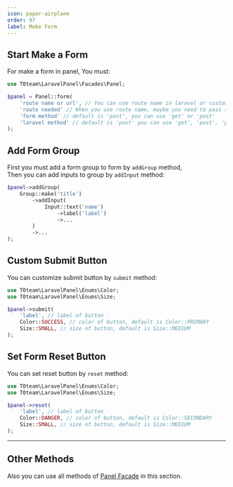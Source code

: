 ```yaml
---
icon: paper-airplane
order: 97
label: Make Form
---
```


## Start Make a Form
For make a form in panel, You must:

```php
use T0team\LaravelPanel\Facades\Panel;

$panel = Panel::form(
    'route name or url', // You can use route name in laravel or custom url
    'route needed' // When you use route name, maybe you need to pass some parameters to route
    'form method' // default is 'post', you can use 'get' or 'post'
    'laravel method' // default is 'post' you can use 'get', 'post', 'put', 'patch', 'delete'
);
```

## Add Form Group
First you must add a form group to form by `addGroup` method,
</br>
Then you can add inputs to group by `addInput` method:

```php
$panel->addGroup(
    Group::make('title')
        ->addInput(
            Input::text('name')
                ->label('label')
                ->...
        )
        ->...
);
```

## Custom Submit Button
You can customize submit button by `submit` method:


```php
use T0team\LaravelPanel\Enums\Color;
use T0team\LaravelPanel\Enums\Size;

$panel->submit(
    'label', // label of button
    Color::SUCCESS, // color of button, default is Color::PRIMARY
    Size::SMALL, // size of button, default is Size::MEDIUM
);
```

## Set Form Reset Button

You can set reset button by `reset` method:

```php
use T0team\LaravelPanel\Enums\Color;
use T0team\LaravelPanel\Enums\Size;

$panel->reset(
    'label', // label of button
    Color::DANGER, // color of button, default is Color::SECONDARY
    Size::SMALL, // size of button, default is Size::MEDIUM
);
```

----

## Other Methods

Also you can use all methods of [Panel Facade](/features/panel-facade) in this section.

